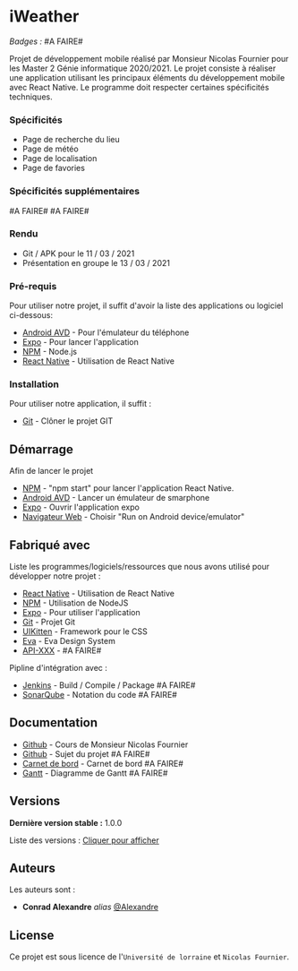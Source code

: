 # iWeather

_Badges :_
#A FAIRE#

Projet de développement mobile réalisé par Monsieur Nicolas Fournier pour les Master 2 Génie informatique 2020/2021.
Le projet consiste à réaliser une application utilisant les principaux éléments du développement mobile avec React Native.
Le programme doit respecter certaines spécificités techniques.

### Spécificités

- Page de recherche du lieu
- Page de météo
- Page de localisation 
- Page de favories

### Spécificités supplémentaires

 #A FAIRE#
 #A FAIRE#
 
### Rendu

- Git / APK pour le 11 / 03 / 2021
- Présentation en groupe le 13 / 03 / 2021

### Pré-requis

Pour utiliser notre projet, il suffit d'avoir la liste des applications ou logiciel ci-dessous:

- [Android AVD](https://developer.android.com/studio/run/emulator) - Pour l'émulateur du téléphone
- [Expo](https://expo.io/) - Pour lancer l'application 
- [NPM](https://www.npmjs.com/) -  Node.js
- [React Native](https://docs.expo.io/) - Utilisation de React Native

### Installation

Pour utiliser notre application, il suffit :

* [Git](https://github.com/AlexandreConrad/iWeather) - Clôner le projet GIT

## Démarrage

Afin de lancer le projet

* [NPM](https://www.npmjs.com/) - "npm start" pour lancer l'application React Native.
* [Android AVD](https://developer.android.com/studio/run/emulator) - Lancer un émulateur de smarphone
* [Expo](https://expo.io/) - Ouvrir l'application expo
* [Navigateur Web](http://localhost:19002/) - Choisir "Run on Android device/emulator"

## Fabriqué avec

Liste les programmes/logiciels/ressources que nous avons utilisé pour développer notre projet :

* [React Native](https://docs.expo.io/) - Utilisation de React Native
* [NPM](https://www.npmjs.com/) - Utilisation de NodeJS
* [Expo](https://expo.io/) - Pour utiliser l'application
* [Git](https://github.com/AlexandreConrad/iWeather) - Projet Git
* [UIKitten](https://akveo.github.io/react-native-ui-kitten/docs/getting-started/what-is-ui-kitten#whats-included) - Framework pour le CSS
* [Eva](https://colors.eva.design/?utm_campaign=eva_colors%20-%20home%20-%20kitten_docs&utm_source=ui_kitten&utm_medium=referral&utm_content=branding_article_link) - Eva Design System
* [API-XXX](#) - #A FAIRE#

Pipline d'intégration avec :

* [Jenkins](#) - Build / Compile / Package  #A FAIRE#
* [SonarQube](#) - Notation du code  #A FAIRE#

## Documentation

* [Github](https://github.com/FournierNico/2020_2021_CoursDevMobile) - Cours de Monsieur Nicolas Fournier
* [Github](#) - Sujet du projet #A FAIRE#
* [Carnet de bord](#) - Carnet de bord  #A FAIRE#
* [Gantt](#) - Diagramme de Gantt  #A FAIRE#

## Versions

**Dernière version stable :** 1.0.0

Liste des versions : [Cliquer pour afficher](https://github.com/AlexandreConrad/iWeather/tags)


## Auteurs
Les auteurs sont : 
* **Conrad Alexandre** _alias_ [@Alexandre](https://github.com/AlexandreConrad/iWeather/commits?author=AlexandreConrad)

## License

Ce projet est sous licence de l'`Université de lorraine` et `Nicolas Fournier`.
